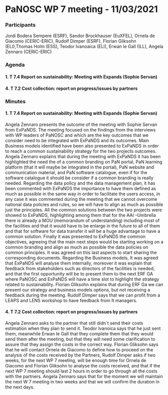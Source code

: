 # PaNOSC WP 7 meeting - 11/03/2021

### Participants
Jordi Bodera Sempere (ESRF), Sandor Brockhauser (EuXFEL), Ornela de Giacomo (CERIC-ERIC), Rudolf Dimper (ESRF), Florian Gliksohn (ELI),Thomas Holm (ESS), Teodor Ivanoaica (ELI), Erwan le Gall (ILL),  Angela Zennaro (CERIC-ERIC)

### Agenda

#### 1. T 7.4 Report on sustainability: Meeting with Expands (Sophie Servan)
#### 4. T 7.2 Cost collection: report on progress/issues by partners


### Minutes

#### 1. T 7.4 Report on sustainability: Meeting with Expands (Sophie Servan)
Angela Zennaro presents the outcome of the meeting with Sophie Servan from ExPaNDS. The meeting focused on the findings from the interviews with WP leaders of PaNOSC and which are the key outcomes that we consider need to be integrated with ExPaNDS and its outcomes.  Main Business models identified have been also presented to ExPaNDS in order to reach a common sustainability strategy for the two projects outcomes. 
Angela Zennaro explains that during the meeting with ExPaNDS it has been highlighted the need the of a common branding on PaN portal, PaN learning platform (that it will maybe be integrated in the portal), PaN website and communication material, and PaN software catalogue, even if for the software catalogue it should be consider if a common branding is really needed. Regarding the data policy and the data management plan, it has been commented with ExPaNDS the importance to have them defined as much as possible in the same way in order to facilitate the users access, in any case it was commented during the meeting that we cannot overcome national data policies and rules, so we will have to align as much as possible just the principles. 
All the common solutions between the two projects were showed to ExPaNDS, highlighting among them that for the AAI –Umbrella there is already a MOU (memorandum of understanding) including most of the facilities and that it would have to be enlarge in the future to all of them and that for software for data transfer it will be a huge advantage to have a common solution. 
Finally it was presented to ExPaNDS the common objectives, agreeing that the main next steps would be starting working on a common branding and align as much as possible the data policies on common principles. It was agreed on this last aspects to start sharing the corresponding documents.  Regarding the Business models, It was agreed that ExPaNDS will analyse them internally, moreover it was explain that feedback from stakeholders such as directors of the facilities is needed, and that the first opportunity will be to present them to the next ERF GA where PaNOSC and ExPaNDS will have a time slot to highlight the strategy related to sustainability. Florian Gliksohn explains that during ERF Ga we can present our strategy and business models options, but not receiving a feedback during the meeting.  Rudolf Dimper says that we can profit from a LEAPS and LENS workshop to have feedback from It managers. 

#### 4. T 7.2 Cost collection: report on progress/issues by partners
Angela Zennaro asks to the partner that still didn´t send their costs estimation when they plan to send it. Teodor Ivanoica says that he just sent them, meanwhile Erwan le Gall that they complete them that they would send them after the meeting, but that they will need some clarification to assure that they assign the costs in the correct way.  Florian Gliksohn says that he will contact Ornela de Giacomo to define how to proceed on the analysis of the costs received by the Partners, Rudolf Dimper asks if two weeks, for the next WP 7 meeting,  will be enough time for Ornela de Giacomo and Florian Gliksohn to analyse the costs received, and that if the next WP 7 meeting should last  2 hours in order to go through all the costs with the partners. Angela Zennaro says that for the moment we will maintain the next W 7 meeting in two weeks and that we will confirm the duration in the next days. 
